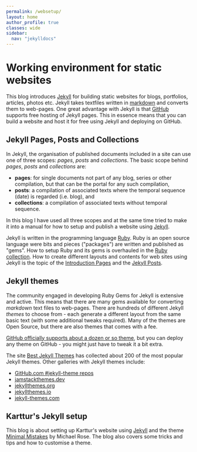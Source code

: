 ```yaml
---
permalink: /websetup/
layout: home
author_profile: true
classes: wide
sidebar:
  nav: "jekylldocs"
---
```


# Working environment for static websites

This blog introduces [Jekyll](https://jekyllrb.com) for building static websites for blogs, portfolios, articles, photos etc. Jekyll takes textfiles written in [markdown](https://www.markdownguide.org/getting-started/) and converts them to web-pages. One great advantage with Jekyll is that [GitHub](https://github.com) supports free hosting of Jekyll pages. This in essence means that you can build a website and host it for free using Jekyll and deploying on GitHub.

## Jekyll Pages, Posts and Collections

In Jekyll, the organisation of published documents included in a site can use one of three scopes: _pages_, _posts_ and _collections_. The basic scope behind _pages_, _posts_ and _collections_ are:

- **pages**: for single documents not part of any blog, series or other compilation, but that can be the portal for any such compilation,
- **posts**: a compilation of associated texts where the temporal sequence (date) is regarded (i.e. blog), and
- **collections**: a compilation of associated texts without temporal sequence.

In this blog I have used all three scopes and at the same time tried to make it into a manual for how to setup and publish a website using [Jekyll](https://jekyllrb.com).

Jekyll is written in the programming language [Ruby](https://www.ruby-lang.org/en/). Ruby is an open source language were bits and pieces ("packages") are written and published as "gems". How to setup Ruby and its gems is overhauled in the [Ruby collection](/websetup/ruby). How to create different layouts and contents for web sites using Jekyll is the topic of the [Introduction Pages](/websetup/jekyll/jekyllpages) and the [Jekyll Posts](/websetup/jekyll/jekyllposts).

## Jekyll themes

The community engaged in developing Ruby Gems for Jekyll is extensive and active. This means that there are many gems available for converting _markdown_ text files to web-pages. There are hundreds of different Jekyll _themes_ to choose from - each generate a different layout from the same basic text (with some additional tweaks required). Many of the themes are Open Source, but there are also themes that comes with a fee.

[GitHub officially supports about a dozen or so theme](https://pages.github.com/themes/), but you can deploy any theme on GitHub - you might just have to tweak it a bit extra.

The site [Best Jekyll Themes](https://www.bestjekyllthemes.com) has collected about 200 of the most popular Jekyll themes. Other galleries with Jekyll themes include:

- [GitHub.com #jekyll-theme repos](https://github.com/topics/jekyll-theme)
- [jamstackthemes.dev](https://jamstackthemes.dev/ssg/jekyll/)
- [jekyllthemes.org](http://jekyllthemes.org)
- [jekyllthemes.io](https://jekyllthemes.io)
- [jekyll-themes.com](https://jekyll-themes.com)

## Karttur's Jekyll setup

This blog is about setting up Karttur's website using [Jekyll](https://jekyllrb.com) and the theme [Minimal Mistakes](https://mmistakes.github.io/minimal-mistakes/) by Michael Rose. The blog also covers some tricks and tips and how to customise a theme.
